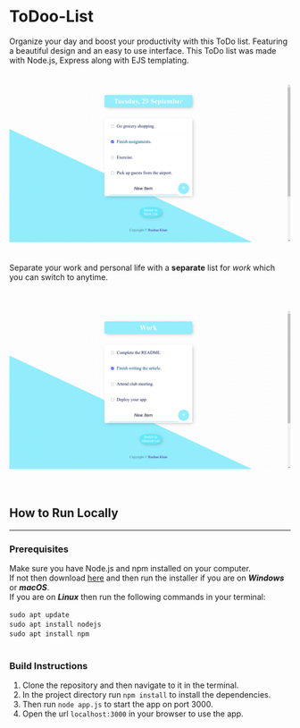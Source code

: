 # ToDoo-List
Organize your day and boost your productivity with this ToDo list. Featuring a beautiful design and an easy to use interface. This ToDo list was made with Node.js, Express along with EJS templating.
<br>
<br>
<br>
![Screenshot](/images/Screenshot1.png)
<br>
<br>
<br>
Separate your work and personal life with a **separate** list for *work* which you can switch to anytime.
<br>
<br>
<br>
<br>
![Work List](/images/Screenshot2.png)
<br>
<br>
<br>
## How to Run Locally
___
### Prerequisites
Make sure you have Node.js and npm installed on your computer.<br>
If not then download [here](https://nodejs.org/en/download/) and then run the installer if you are on ***Windows*** or ***macOS***.<br> If you are on ***Linux*** then run the following commands in your terminal: <br>

`sudo apt update`<br>
`sudo apt install nodejs`<br>
`sudo apt install npm`<br><br>
### Build Instructions
1. Clone the repository and then navigate to it in the terminal.
2. In the project directory run `npm install` to install the dependencies.
3. Then run `node app.js` to start the app on port 3000.
4. Open the url `localhost:3000` in your browser to use the app.

